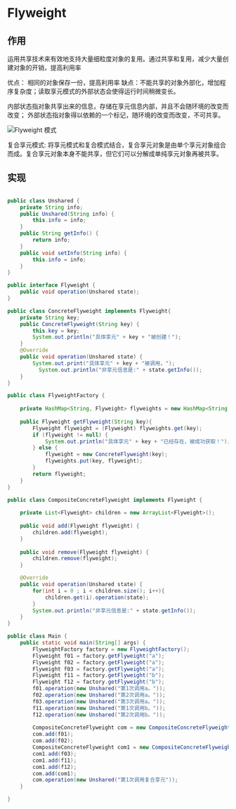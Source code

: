 # Flyweight

## 作用

运用共享技术来有效地支持大量细粒度对象的复用。通过共享和复用，减少大量创建对象的开销，提高利用率

优点： 相同的对象保存一份，提高利用率
缺点：不能共享的对象外部化，增加程序复杂度；读取享元模式的外部状态会使得运行时间稍微变长。

内部状态指对象共享出来的信息，存储在享元信息内部，并且不会随环境的改变而改变；
外部状态指对象得以依赖的一个标记，随环境的改变而改变，不可共享。

![Flyweight 模式](https://gitee.com/binggouxsm/JAVA-Reference/raw/master/%E8%AE%BE%E8%AE%A1%E6%A8%A1%E5%BC%8F/pics/Flyweight.png)

复合享元模式: 将享元模式和复合模式结合，复合享元对象是由单个享元对象组合而成。复合享元对象本身不能共享，但它们可以分解成单纯享元对象再被共享。


## 实现

```java

public class Unshared {
	private String info;
	public Unshared(String info) {
		this.info = info;
	}
	public String getInfo() {
		return info;
	}
	public void setInfo(String info) {
		this.info = info;
	}
}

public interface Flyweight {
	public void operation(Unshared state);
}

public class ConcreteFlyweight implements Flyweight{
	private String key;
	public ConcreteFlyweight(String key) {
		this.key = key;
		System.out.println("具体享元" + key + "被创建！");
	}
	@Override
	public void operation(Unshared state) {
		System.out.print("具体享元" + key + "被调用，");
	      System.out.println("非享元信息是:" + state.getInfo());
	}
}

public class FlyweightFactory {
	
	private HashMap<String, Flyweight> flyweights = new HashMap<String, Flyweight>();
	
	public Flyweight getFlyweight(String key){
		Flyweight flyweight = (Flyweight) flyweights.get(key);
		if (flyweight != null) {
			System.out.println("具体享元" + key + "已经存在，被成功获取！");
		} else {
			flyweight = new ConcreteFlyweight(key);
			flyweights.put(key, flyweight);
		}
		return flyweight;
	}
}

public class CompositeConcreteFlyweight implements Flyweight {
	
	private List<Flyweight> children = new ArrayList<Flyweight>();
	
	public void add(Flyweight flyweight) {
		children.add(flyweight);
	}
	
	public void remove(Flyweight flyweight) {
		children.remove(flyweight);
	}

	@Override
	public void operation(Unshared state) {
		for(int i = 0 ; i < children.size(); i++){
			children.get(i).operation(state);
		}
		System.out.println("非享元信息是:" + state.getInfo());
	}
}

public class Main {
	public static void main(String[] args) {
		FlyweightFactory factory = new FlyweightFactory();
		Flyweight f01 = factory.getFlyweight("a");
		Flyweight f02 = factory.getFlyweight("a");
		Flyweight f03 = factory.getFlyweight("a");
		Flyweight f11 = factory.getFlyweight("b");
		Flyweight f12 = factory.getFlyweight("b");
		f01.operation(new Unshared("第1次调用a。"));
		f02.operation(new Unshared("第2次调用a。"));
		f03.operation(new Unshared("第3次调用a。"));
		f11.operation(new Unshared("第1次调用b。"));
		f12.operation(new Unshared("第2次调用b。"));
		
		CompositeConcreteFlyweight com = new CompositeConcreteFlyweight();
		com.add(f01);
		com.add(f02);
		CompositeConcreteFlyweight com1 = new CompositeConcreteFlyweight();
		com1.add(f03);
		com1.add(f11);
		com1.add(f12);
		com.add(com1);
		com.operation(new Unshared("第1次调用复合享元"));
	}

}
```